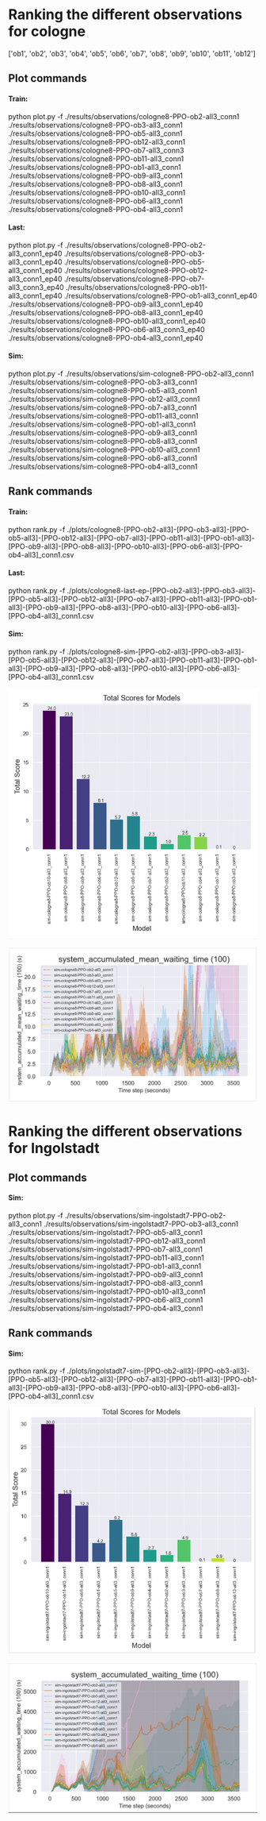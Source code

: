 # Ranking the different observations for cologne
['ob1', 'ob2', 'ob3', 'ob4', 'ob5', 'ob6', 'ob7', 'ob8', 'ob9', 'ob10', 'ob11', 'ob12']

## Plot commands
#### Train: 
python plot.py -f ./results/observations/cologne8-PPO-ob2-all3_conn1 ./results/observations/cologne8-PPO-ob3-all3_conn1 ./results/observations/cologne8-PPO-ob5-all3_conn1 ./results/observations/cologne8-PPO-ob12-all3_conn1 ./results/observations/cologne8-PPO-ob7-all3_conn3 ./results/observations/cologne8-PPO-ob11-all3_conn1 ./results/observations/cologne8-PPO-ob1-all3_conn1 ./results/observations/cologne8-PPO-ob9-all3_conn1 ./results/observations/cologne8-PPO-ob8-all3_conn1 ./results/observations/cologne8-PPO-ob10-all3_conn1 ./results/observations/cologne8-PPO-ob6-all3_conn1 ./results/observations/cologne8-PPO-ob4-all3_conn1

#### Last:
python plot.py -f ./results/observations/cologne8-PPO-ob2-all3_conn1_ep40 ./results/observations/cologne8-PPO-ob3-all3_conn1_ep40 ./results/observations/cologne8-PPO-ob5-all3_conn1_ep40 ./results/observations/cologne8-PPO-ob12-all3_conn1_ep40 ./results/observations/cologne8-PPO-ob7-all3_conn3_ep40 ./results/observations/cologne8-PPO-ob11-all3_conn1_ep40 ./results/observations/cologne8-PPO-ob1-all3_conn1_ep40 ./results/observations/cologne8-PPO-ob9-all3_conn1_ep40 ./results/observations/cologne8-PPO-ob8-all3_conn1_ep40 ./results/observations/cologne8-PPO-ob10-all3_conn1_ep40 ./results/observations/cologne8-PPO-ob6-all3_conn3_ep40 ./results/observations/cologne8-PPO-ob4-all3_conn1_ep40

#### Sim:
python plot.py -f ./results/observations/sim-cologne8-PPO-ob2-all3_conn1 ./results/observations/sim-cologne8-PPO-ob3-all3_conn1 ./results/observations/sim-cologne8-PPO-ob5-all3_conn1 ./results/observations/sim-cologne8-PPO-ob12-all3_conn1 ./results/observations/sim-cologne8-PPO-ob7-all3_conn1 ./results/observations/sim-cologne8-PPO-ob11-all3_conn1 ./results/observations/sim-cologne8-PPO-ob1-all3_conn1 ./results/observations/sim-cologne8-PPO-ob9-all3_conn1 ./results/observations/sim-cologne8-PPO-ob8-all3_conn1 ./results/observations/sim-cologne8-PPO-ob10-all3_conn1 ./results/observations/sim-cologne8-PPO-ob6-all3_conn1 ./results/observations/sim-cologne8-PPO-ob4-all3_conn1

## Rank commands
#### Train: 
python rank.py -f ./plots/cologne8-[PPO-ob2-all3]-[PPO-ob3-all3]-[PPO-ob5-all3]-[PPO-ob12-all3]-[PPO-ob7-all3]-[PPO-ob11-all3]-[PPO-ob1-all3]-[PPO-ob9-all3]-[PPO-ob8-all3]-[PPO-ob10-all3]-[PPO-ob6-all3]-[PPO-ob4-all3]_conn1.csv

#### Last:
python rank.py -f ./plots/cologne8-last-ep-[PPO-ob2-all3]-[PPO-ob3-all3]-[PPO-ob5-all3]-[PPO-ob12-all3]-[PPO-ob7-all3]-[PPO-ob11-all3]-[PPO-ob1-all3]-[PPO-ob9-all3]-[PPO-ob8-all3]-[PPO-ob10-all3]-[PPO-ob6-all3]-[PPO-ob4-all3]_conn1.csv 

#### Sim:
python rank.py -f ./plots/cologne8-sim-[PPO-ob2-all3]-[PPO-ob3-all3]-[PPO-ob5-all3]-[PPO-ob12-all3]-[PPO-ob7-all3]-[PPO-ob11-all3]-[PPO-ob1-all3]-[PPO-ob9-all3]-[PPO-ob8-all3]-[PPO-ob10-all3]-[PPO-ob6-all3]-[PPO-ob4-all3]_conn1.csv

![Alt text](image-2.png)

![Alt text](image-1.png)


# Ranking the different observations for Ingolstadt

## Plot commands
#### Sim:
python plot.py -f ./results/observations/sim-ingolstadt7-PPO-ob2-all3_conn1 ./results/observations/sim-ingolstadt7-PPO-ob3-all3_conn1 ./results/observations/sim-ingolstadt7-PPO-ob5-all3_conn1 ./results/observations/sim-ingolstadt7-PPO-ob12-all3_conn1 ./results/observations/sim-ingolstadt7-PPO-ob7-all3_conn1 ./results/observations/sim-ingolstadt7-PPO-ob11-all3_conn1 ./results/observations/sim-ingolstadt7-PPO-ob1-all3_conn1 ./results/observations/sim-ingolstadt7-PPO-ob9-all3_conn1 ./results/observations/sim-ingolstadt7-PPO-ob8-all3_conn1 ./results/observations/sim-ingolstadt7-PPO-ob10-all3_conn1 ./results/observations/sim-ingolstadt7-PPO-ob6-all3_conn1 ./results/observations/sim-ingolstadt7-PPO-ob4-all3_conn1

## Rank commands
#### Sim:
python rank.py -f ./plots/ingolstadt7-sim-[PPO-ob2-all3]-[PPO-ob3-all3]-[PPO-ob5-all3]-[PPO-ob12-all3]-[PPO-ob7-all3]-[PPO-ob11-all3]-[PPO-ob1-all3]-[PPO-ob9-all3]-[PPO-ob8-all3]-[PPO-ob10-all3]-[PPO-ob6-all3]-[PPO-ob4-all3]_conn1.csv

![Alt text](image-4.png)

![Alt text](image-3.png)